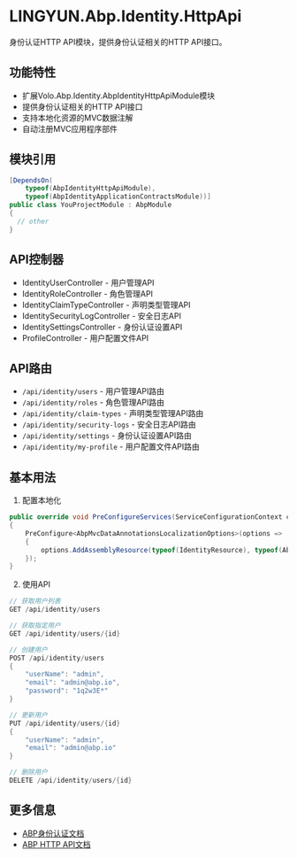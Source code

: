 # LINGYUN.Abp.Identity.HttpApi

身份认证HTTP API模块，提供身份认证相关的HTTP API接口。

## 功能特性

* 扩展Volo.Abp.Identity.AbpIdentityHttpApiModule模块
* 提供身份认证相关的HTTP API接口
* 支持本地化资源的MVC数据注解
* 自动注册MVC应用程序部件

## 模块引用

```csharp
[DependsOn(
    typeof(AbpIdentityHttpApiModule),
    typeof(AbpIdentityApplicationContractsModule))]
public class YouProjectModule : AbpModule
{
  // other
}
```

## API控制器

* IdentityUserController - 用户管理API
* IdentityRoleController - 角色管理API
* IdentityClaimTypeController - 声明类型管理API
* IdentitySecurityLogController - 安全日志API
* IdentitySettingsController - 身份认证设置API
* ProfileController - 用户配置文件API

## API路由

* `/api/identity/users` - 用户管理API路由
* `/api/identity/roles` - 角色管理API路由
* `/api/identity/claim-types` - 声明类型管理API路由
* `/api/identity/security-logs` - 安全日志API路由
* `/api/identity/settings` - 身份认证设置API路由
* `/api/identity/my-profile` - 用户配置文件API路由

## 基本用法

1. 配置本地化
```csharp
public override void PreConfigureServices(ServiceConfigurationContext context)
{
    PreConfigure<AbpMvcDataAnnotationsLocalizationOptions>(options =>
    {
        options.AddAssemblyResource(typeof(IdentityResource), typeof(AbpIdentityApplicationContractsModule).Assembly);
    });
}
```

2. 使用API
```csharp
// 获取用户列表
GET /api/identity/users

// 获取指定用户
GET /api/identity/users/{id}

// 创建用户
POST /api/identity/users
{
    "userName": "admin",
    "email": "admin@abp.io",
    "password": "1q2w3E*"
}

// 更新用户
PUT /api/identity/users/{id}
{
    "userName": "admin",
    "email": "admin@abp.io"
}

// 删除用户
DELETE /api/identity/users/{id}
```

## 更多信息

* [ABP身份认证文档](https://docs.abp.io/en/abp/latest/Identity)
* [ABP HTTP API文档](https://docs.abp.io/en/abp/latest/API/HTTP-API)
